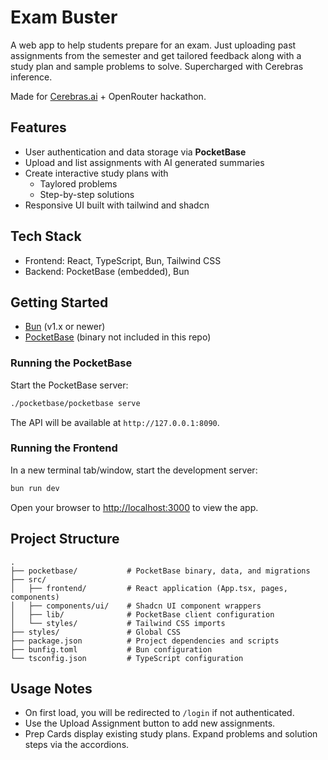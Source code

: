 # Exam Buster

A web app to help students prepare for an exam.
Just uploading past assignments from the semester and get tailored feedback along with a study plan and sample problems to solve.
Supercharged with Cerebras inference.

Made for [Cerebras.ai](https://www.cerebras.ai/) + OpenRouter hackathon.

## Features

- User authentication and data storage via **PocketBase**
- Upload and list assignments with AI generated summaries
- Create interactive study plans with
  - Taylored problems
  - Step-by-step solutions
- Responsive UI built with tailwind and shadcn

## Tech Stack

- Frontend: React, TypeScript, Bun, Tailwind CSS
- Backend: PocketBase (embedded), Bun

## Getting Started

- [Bun](https://bun.sh) (v1.x or newer)
- [PocketBase](https://pocketbase.io/) (binary not included in this repo)


### Running the PocketBase

Start the PocketBase server:

```bash
./pocketbase/pocketbase serve
```

The API will be available at `http://127.0.0.1:8090`.

### Running the Frontend

In a new terminal tab/window, start the development server:

```bash
bun run dev
```

Open your browser to [http://localhost:3000](http://localhost:3000) to view the app.

## Project Structure

```
.
├── pocketbase/           # PocketBase binary, data, and migrations
├── src/
│   ├── frontend/         # React application (App.tsx, pages, components)
│   ├── components/ui/    # Shadcn UI component wrappers
│   ├── lib/              # PocketBase client configuration
│   └── styles/           # Tailwind CSS imports
├── styles/               # Global CSS
├── package.json          # Project dependencies and scripts
├── bunfig.toml           # Bun configuration
└── tsconfig.json         # TypeScript configuration
```

## Usage Notes

- On first load, you will be redirected to `/login` if not authenticated.
- Use the Upload Assignment button to add new assignments.
- Prep Cards display existing study plans. Expand problems and solution steps via the accordions.
